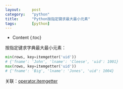 ```yaml
---
layout:		post
category:	"python"
title:		"Python按指定键求最大最小元素"
tags:		[python]
---
```

- Content
{:toc}


按指定键求字典最大最小元素：
```python
min(rows, key=itemgetter('uid'))
# {'fname': 'John', 'lname': 'Cleese', 'uid': 1001}
max(rows, key=itemgetter('uid'))
# {'fname': 'Big', 'lname': 'Jones', 'uid': 1004}
```

关联：[operator.itemgetter](./python-sorted.html)